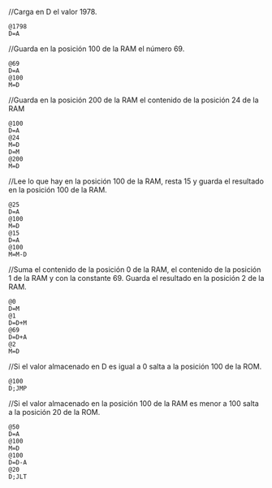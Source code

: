 //Carga en D el valor 1978.
```
@1798
D=A
```
//Guarda en la posición 100 de la RAM el número 69.
```
@69
D=A
@100
M=D
```
//Guarda en la posición 200 de la RAM el contenido de la posición 24 de la RAM
```
@100
D=A
@24
M=D
D=M
@200
M=D
```
//Lee lo que hay en la posición 100 de la RAM, resta 15 y guarda el resultado en la posición 100 de la RAM.
```
@25
D=A
@100
M=D
@15
D=A
@100
M=M-D
```
//Suma el contenido de la posición 0 de la RAM, el contenido de la posición 1 de la RAM y con la constante 69. Guarda el resultado en la posición 2 de la RAM.
```
@0
D=M
@1
D=D+M
@69
D=D+A
@2
M=D
```
//Si el valor almacenado en D es igual a 0 salta a la posición 100 de la ROM.
```
@100
D;JMP
```
//Si el valor almacenado en la posición 100 de la RAM es menor a 100 salta a la posición 20 de la ROM.
```
@50
D=A
@100
M=D
@100
D=D-A
@20
D;JLT
```